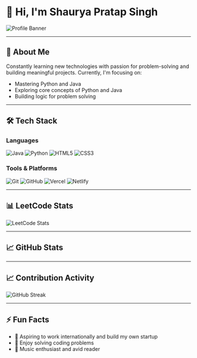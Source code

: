 # 👋 Hi, I'm Shaurya Pratap Singh

![Profile Banner](https://capsule-render.vercel.app/api?text=Vexyenv&animation=fadeIn&type=waving&color=gradient&height=100)

---

## 🧭 About Me

Constantly learning new technologies with passion for problem-solving and building meaningful projects. Currently, I'm focusing on:

- Mastering Python and Java
- Exploring core concepts of Python and Java
- Building logic for problem solving

---

## 🛠️ Tech Stack

### Languages

![Java](https://img.shields.io/badge/Java-007396?style=flat&logo=openjdk&logoColor=white)
![Python](https://img.shields.io/badge/Python-3776AB?style=flat&logo=python&logoColor=white)
![HTML5](https://img.shields.io/badge/HTML5-E34F26?style=flat&logo=html5&logoColor=white)
![CSS3](https://img.shields.io/badge/CSS3-1572B6?style=flat&logo=css3&logoColor=white)

### Tools & Platforms

![Git](https://img.shields.io/badge/Git-F05032?style=flat&logo=git&logoColor=white)
![GitHub](https://img.shields.io/badge/GitHub-181717?style=flat&logo=github&logoColor=white)
![Vercel](https://img.shields.io/badge/Vercel-000000?style=flat&logo=vercel&logoColor=white)
![Netlify](https://img.shields.io/badge/Netlify-00C7B7?style=flat&logo=netlify&logoColor=white)

---

## 📊 LeetCode Stats

![LeetCode Stats](https://leetcode-badge-sage.vercel.app/badge/vexyenv?theme=dark&bgColor=282828)

---

## 📈 GitHub Stats



---

## 📈 Contribution Activity

![GitHub Streak](https://github-readme-streak-stats.herokuapp.com/?user=vexyenv&theme=radical)

---

## ⚡ Fun Facts

- 🎯 Aspiring to work internationally and build my own startup
- 🧠 Enjoy solving coding problems
- 🎵 Music enthusiast and avid reader
